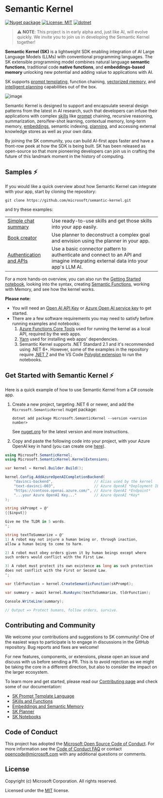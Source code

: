 # Semantic Kernel

[![Nuget package](https://img.shields.io/nuget/vpre/Microsoft.SemanticKernel)](https://www.nuget.org/packages/Microsoft.SemanticKernel/)
[![License: MIT](https://img.shields.io/github/license/microsoft/semantic-kernel)](https://github.com/microsoft/semantic-kernel/blob/main/LICENSE)
[![dotnet](https://github.com/microsoft/semantic-kernel/actions/workflows/dotnet-ci.yml/badge.svg?branch=main)](https://github.com/microsoft/semantic-kernel/actions/workflows/dotnet-ci.yml)

> ⚠️ **NOTE**: This project is in early alpha and, just like AI, will evolve quickly. We invite you to join us in developing the Semantic Kernel together!

**Semantic Kernel (SK)** is a lightweight SDK enabling integration of AI Large
Language Models (LLMs) with conventional programming languages. The SK extensible
programming model combines natural language **semantic functions**, traditional
code **native functions**, and **embeddings-based memory** unlocking new potential
and adding value to applications with AI.

SK supports
[prompt templating](docs/PROMPT_TEMPLATE_LANGUAGE.md), function
chaining,
[vectorized memory](docs/EMBEDDINGS.md), and
[intelligent planning](docs/PLANNER.md)
capabilities out of the box.

![image](https://user-images.githubusercontent.com/371009/221739773-cf43522f-c1e4-42f2-b73d-5ba84e21febb.png)

Semantic Kernel is designed to support and encapsulate several design patterns from the
latest in AI research, such that developers can infuse their applications with complex
[skills](docs/SKILLS.md) like [prompt](docs/PROMPT_TEMPLATE_LANGUAGE.md) chaining,
recursive reasoning, summarization, zero/few-shot learning, contextual memory,
long-term memory, [embeddings](docs/EMBEDDINGS.md), semantic indexing, [planning](docs/PLANNER.md),
and accessing external knowledge stores as well as your own data.

By joining the SK community, you can build AI-first apps faster and have a front-row
peek at how the SDK is being built. SK has been released as open-source so that more
pioneering developers can join us in crafting the future of this landmark moment
in the history of computing.

## Samples ⚡

If you would like a quick overview about how Semantic Kernel can integrate with your
app, start by cloning the repository:

```shell
git clone https://github.com/microsoft/semantic-kernel.git
```

and try these examples:

|                                                                         |                                                                                                                                   |
| ----------------------------------------------------------------------- | --------------------------------------------------------------------------------------------------------------------------------- |
| [Simple chat summary](samples/apps/chat-summary-webapp-react/README.md) | Use ready-to-use skills and get those skills into your app easily.                                                                |
| [Book creator](samples/apps/book-creator-webapp-react/README.md)        | Use planner to deconstruct a complex goal and envision using the planner in your app.                                             |
| [Authentication and APIs](samples/apps/auth-api-webapp-react/README.md) | Use a basic connector pattern to authenticate and connect to an API and imagine integrating external data into your app's LLM AI. |

For a more hands-on overview, you can also run the
[Getting Started notebook](samples/notebooks/dotnet/Getting-Started-Notebook.ipynb),
looking into the syntax, creating
[Semantic Functions](docs/GLOSSARY.md),
working with Memory, and see how the kernel works.

**Please note:**

- You will need an
  [Open AI API Key](https://openai.com/api/) or
  [Azure Open AI service key](https://learn.microsoft.com/azure/cognitive-services/openai/quickstart?pivots=rest-api)
  to get started.
- There are a few software requirements you may need to satisfy before running examples and notebooks:
  1. [Azure Functions Core Tools](https://learn.microsoft.com/azure/azure-functions/functions-run-local)
     used for running the kernel as a local API, required by the web apps.
  2. [Yarn](https://yarnpkg.com/getting-started/install) used for installing
     web apps' dependencies.
  3. Semantic Kernel supports .NET Standard 2.1 and it's recommended using .NET 6+. However, some of
     the examples in the repository require [.NET 7](https://dotnet.microsoft.com/download) and the VS Code
     [Polyglot extension](https://marketplace.visualstudio.com/items?itemName=ms-dotnettools.dotnet-interactive-vscode)
     to run the notebooks.

## Get Started with Semantic Kernel ⚡

Here is a quick example of how to use Semantic Kernel from a C# console app.

1.  Create a new project, targeting .NET 6 or newer, and add the
    `Microsoft.SemanticKernel` nuget package:

        dotnet add package Microsoft.SemanticKernel --version <version number>

    See [nuget.org](https://www.nuget.org/packages/Microsoft.SemanticKernel/) for
    the latest version and more instructions.

2.  Copy and paste the following code into your project, with your Azure OpenAI
    key in hand (you can create one
    [here](https://learn.microsoft.com/azure/cognitive-services/openai/quickstart?pivots=rest-api)).

```csharp
using Microsoft.SemanticKernel;
using Microsoft.SemanticKernel.KernelExtensions;

var kernel = Kernel.Builder.Build();

kernel.Config.AddAzureOpenAICompletionBackend(
    "davinci-backend",                   // Alias used by the kernel
    "text-davinci-003",                  // Azure OpenAI *Deployment ID*
    "https://contoso.openai.azure.com/", // Azure OpenAI *Endpoint*
    "...your Azure OpenAI Key..."        // Azure OpenAI *Key*
);

string skPrompt = @"
{{$input}}

Give me the TLDR in 5 words.
";

string textToSummarize = @"
1) A robot may not injure a human being or, through inaction,
allow a human being to come to harm.

2) A robot must obey orders given it by human beings except where
such orders would conflict with the First Law.

3) A robot must protect its own existence as long as such protection
does not conflict with the First or Second Law.
";

var tldrFunction = kernel.CreateSemanticFunction(skPrompt);

var summary = await kernel.RunAsync(textToSummarize, tldrFunction);

Console.WriteLine(summary);

// Output => Protect humans, follow orders, survive.
```

## Contributing and Community

We welcome your contributions and suggestions to SK community! One of the easiest
ways to participate is to engage in discussions in the GitHub repository.
Bug reports and fixes are welcome!

For new features, components, or extensions, please open an issue and discuss with
us before sending a PR. This is to avoid rejection as we might be taking the core
in a different direction, but also to consider the impact on the larger ecosystem.

To learn more and get started, please read our [Contributing page](CONTRIBUTING.md)
and check some of our documentation:

- [SK Prompt Template Language](docs/PROMPT_TEMPLATE_LANGUAGE.md)
- [SKills and Functions](docs/SKILLS.md)
- [Embeddings and Semantic Memory](docs/EMBEDDINGS.md)
- [SK Planner](docs/PLANNER.md)
- [SK Notebooks](samples/notebooks/dotnet/README.md)

## Code of Conduct

This project has adopted the
[Microsoft Open Source Code of Conduct](https://opensource.microsoft.com/codeofconduct/).
For more information see the
[Code of Conduct FAQ](https://opensource.microsoft.com/codeofconduct/faq/)
or contact [opencode@microsoft.com](mailto:opencode@microsoft.com)
with any additional questions or comments.

## License

Copyright (c) Microsoft Corporation. All rights reserved.

Licensed under the [MIT](LICENSE) license.
